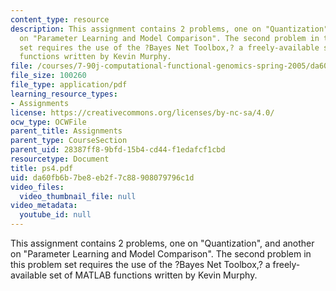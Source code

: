 ```yaml
---
content_type: resource
description: This assignment contains 2 problems, one on "Quantization", and another
  on "Parameter Learning and Model Comparison". The second problem in this problem
  set requires the use of the ?Bayes Net Toolbox,? a freely-available set of MATLAB
  functions written by Kevin Murphy.
file: /courses/7-90j-computational-functional-genomics-spring-2005/da60fb6b7be8eb2f7c88908079796c1d_ps4.pdf
file_size: 100260
file_type: application/pdf
learning_resource_types:
- Assignments
license: https://creativecommons.org/licenses/by-nc-sa/4.0/
ocw_type: OCWFile
parent_title: Assignments
parent_type: CourseSection
parent_uid: 28387ff8-9bfd-15b4-cd44-f1edafcf1cbd
resourcetype: Document
title: ps4.pdf
uid: da60fb6b-7be8-eb2f-7c88-908079796c1d
video_files:
  video_thumbnail_file: null
video_metadata:
  youtube_id: null
---
```

This assignment contains 2 problems, one on "Quantization", and another on "Parameter Learning and Model Comparison". The second problem in this problem set requires the use of the ?Bayes Net Toolbox,? a freely-available set of MATLAB functions written by Kevin Murphy.